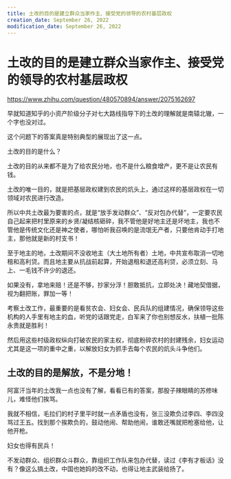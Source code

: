 ```yaml
---
title: 土改的目的是建立群众当家作主、接受党的领导的农村基层政权
creation_date: September 26, 2022
modification_date: September 26, 2022
---
```



# 土改的目的是建立群众当家作主、接受党的领导的农村基层政权

https://www.zhihu.com/question/480570894/answer/2075162697

早就知道知乎的小资产阶级分子对七大路线指导下的土改的理解就是南辕北辙，一个字也没对过。

这个问题下的答案真是特别典型的展现出了这一点。

土改的目的是什么？

土改的目的从来都不是为了给农民分地，也不是什么粮食增产，更不是让农民有钱。

土改的唯一目的，就是把基层政权建到农民的炕头上，通过这样的基层政权在一切领域对农民进行改造。

所以中共土改最为要害的点，就是“放手发动群众”、“反对包办代替”，一定要农民自己起来把村里原来的乡贤/凝结核砸碎，我不管他是好地主还是坏地主，我也不管他是传统文化还是神之使者，哪怕听我召唤的是流氓无产者，只要他肯动手打地主，那他就是新的村支书！

至于地主的地，土改期间不没收地主（大土地所有者）土地，中共宣布取消一切地租和高利贷。而且地主要从抗战前起算，开始退租和退还高利贷，必须立刻、马上、一毛钱不许少的退还。

如果没有，拿地来赔！还是不够，抄家分浮！胆敢抵抗，立即处决！藏地契借据，视为翻把账，罪加一等！

考察土改工作，最重要的是看贫农会、妇女会、民兵队的组建情况，确保领导这些机构的人手里有地主的血，听党的话跟党走，白军来了你也别想反水，扶植一批陈永贵就是胜利！

然后用这些村级政权纵向打破农民的家主权，彻底粉碎农村的封建残余，妇女运动尤其是这一项的重中之重，以解放妇女为抓手去每个农民的炕头斗争他们。

## 土改的目的是解放，不是分地！

阿富汗当年的土改我一点也没有了解，看看已有的答案，那股子辣眼睛的苏修味儿，难怪他们挨骂。

我就不相信，毛拉们的村子里平时就一点矛盾也没有，张三没欺负过李四、李四没骂过王五。找到那个挨欺负的，鼓动他闹、帮助他闹，谁敢还嘴就把枪塞给他，让他开枪。

妇女也得有民兵！

不发动群众、组织群众斗群众，靠组织工作队来包办代替，读过《李有才板话》没有？像这么搞土改，中国也她妈的改不动，也得让地主武装给扬了。

